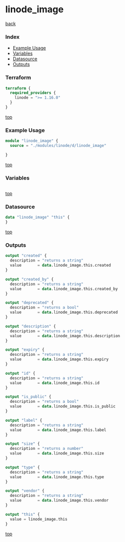 # linode_image

[back](../linode.md)

### Index

- [Example Usage](#example-usage)
- [Variables](#variables)
- [Datasource](#datasource)
- [Outputs](#outputs)

### Terraform

```terraform
terraform {
  required_providers {
    linode = ">= 1.16.0"
  }
}
```

[top](#index)

### Example Usage

```terraform
module "linode_image" {
  source = "./modules/linode/d/linode_image"

}
```

[top](#index)

### Variables

```terraform
```

[top](#index)

### Datasource

```terraform
data "linode_image" "this" {
}
```

[top](#index)

### Outputs

```terraform
output "created" {
  description = "returns a string"
  value       = data.linode_image.this.created
}

output "created_by" {
  description = "returns a string"
  value       = data.linode_image.this.created_by
}

output "deprecated" {
  description = "returns a bool"
  value       = data.linode_image.this.deprecated
}

output "description" {
  description = "returns a string"
  value       = data.linode_image.this.description
}

output "expiry" {
  description = "returns a string"
  value       = data.linode_image.this.expiry
}

output "id" {
  description = "returns a string"
  value       = data.linode_image.this.id
}

output "is_public" {
  description = "returns a bool"
  value       = data.linode_image.this.is_public
}

output "label" {
  description = "returns a string"
  value       = data.linode_image.this.label
}

output "size" {
  description = "returns a number"
  value       = data.linode_image.this.size
}

output "type" {
  description = "returns a string"
  value       = data.linode_image.this.type
}

output "vendor" {
  description = "returns a string"
  value       = data.linode_image.this.vendor
}

output "this" {
  value = linode_image.this
}
```

[top](#index)